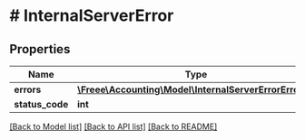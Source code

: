 # # InternalServerError

## Properties

Name | Type | Description | Notes
------------ | ------------- | ------------- | -------------
**errors** | [**\Freee\Accounting\Model\InternalServerErrorErrors[]**](InternalServerErrorErrors.md) |  | [optional]
**status_code** | **int** |  | [optional]

[[Back to Model list]](../../README.md#models) [[Back to API list]](../../README.md#endpoints) [[Back to README]](../../README.md)

